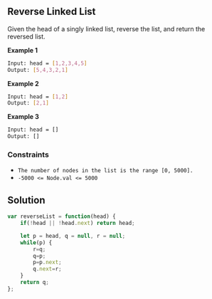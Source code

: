 
##  Reverse Linked List

Given the head of a singly linked list, reverse the list, and return the reversed list.
 

 


 




**Example 1**
```bash
Input: head = [1,2,3,4,5]
Output: [5,4,3,2,1]
```
**Example 2**
```bash
Input: head = [1,2]
Output: [2,1]
```
**Example 3**
```bash
Input: head = []
Output: []
```

### Constraints

- ```The number of nodes in the list is the range [0, 5000].```
- ```-5000 <= Node.val <= 5000```

    
## Solution

```javascript
var reverseList = function(head) {
    if(!head || !head.next) return head;

    let p = head, q = null, r = null;
    while(p) {
        r=q;
        q=p;
        p=p.next;
        q.next=r;
    }
    return q;
};
```
